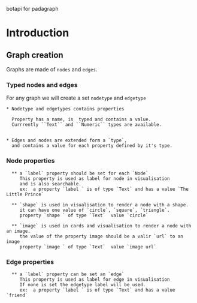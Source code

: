 botapi for padagraph

#  Introduction

## Graph creation

Graphs are made of `nodes` and `edges`.

###  Typed nodes and edges
    
For any graph we will create a set ``nodetype`` and ``edgetype``

    * Nodetype and edgetypes contains properties

      Property has a name, is  typed and contains a value.  
      Currrently ``Text`` and ``Numeric`` types are available.
      

    * Edges and nodes are extended form a `type`,
      and contains a value for each property defined by it's type.

### Node properties

      ** a `label` property should be set for each `Node`
         This property is used as label for node in visualisation
         and is also searchable. 
         ex:  a property `label ` is of type `Text` and has a value `The Little Prince`
         
      ** `shape` is used in visualisation to render a node with a shape.
         it can have one value of `circle`, `square`, `triangle`.
         property `shape ` of type `Text`  value `circle`
            
      ** `image` is used in cards and visualisation to render a node with an image.
         the value of the property image should be a valir `url` to an image
         property `image ` of type `Text`  value `image url`

### Edge properties

      ** a `label` property can be set an `edge`
         This property is used as label for edge in visualisation
         If none is set the edgetype label will be used.
         ex:  a property `label ` is of type `Text` and has a value `friend`
